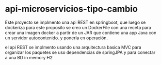 # api-microservicios-tipo-cambio

Este proyecto se implmento una api REST en springboot, que luego se dockeriza para este proposito se creo un DockerFile con una receta para crear una imagen docker a partir de un JAR que contiene una app Java con un servidor autocontenido. y ponerla en operación. 


el api REST se implmento usando una arquitectura basica MVC para organizar los paquetes 
se uso dependencias de springJPA y para conectar a una BD in memory H2 



